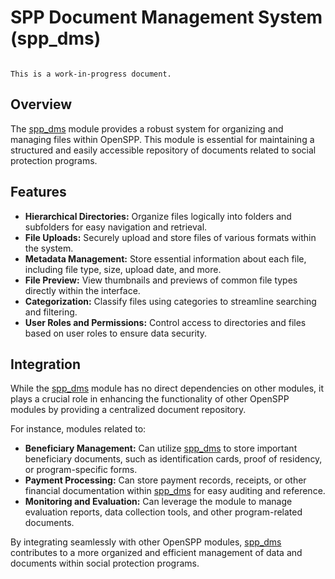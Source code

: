 # SPP Document Management System (spp_dms)

```{warning}

This is a work-in-progress document.
```

## Overview

The [spp_dms](spp_dms) module provides a robust system for organizing and managing files within OpenSPP. This module is essential for maintaining a structured and easily accessible repository of documents related to social protection programs. 

## Features

* **Hierarchical Directories:**  Organize files logically into folders and subfolders for easy navigation and retrieval.
* **File Uploads:** Securely upload and store files of various formats within the system.
* **Metadata Management:**  Store essential information about each file, including file type, size, upload date, and more.
* **File Preview:** View thumbnails and previews of common file types directly within the interface.
* **Categorization:** Classify files using categories to streamline searching and filtering.
* **User Roles and Permissions:** Control access to directories and files based on user roles to ensure data security.

## Integration

While the [spp_dms](spp_dms) module has no direct dependencies on other modules, it plays a crucial role in enhancing the functionality of other OpenSPP modules by providing a centralized document repository. 

For instance, modules related to:

* **Beneficiary Management:**  Can utilize [spp_dms](spp_dms) to store important beneficiary documents, such as identification cards, proof of residency, or program-specific forms.
* **Payment Processing:** Can store payment records, receipts, or other financial documentation within [spp_dms](spp_dms) for easy auditing and reference. 
* **Monitoring and Evaluation:**  Can leverage the module to manage evaluation reports, data collection tools, and other program-related documents. 

By integrating seamlessly with other OpenSPP modules, [spp_dms](spp_dms) contributes to a more organized and efficient management of data and documents within social protection programs. 
